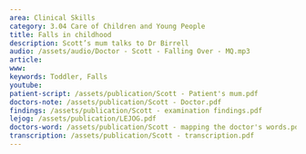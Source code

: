 ```yaml
---
area: Clinical Skills
category: 3.04 Care of Children and Young People
title: Falls in childhood
description: Scott’s mum talks to Dr Birrell
audio: /assets/audio/Doctor - Scott - Falling Over - MQ.mp3
article: 
www: 
keywords: Toddler, Falls
youtube:
patient-script: /assets/publication/Scott - Patient's mum.pdf
doctors-note: /assets/publication/Scott - Doctor.pdf
findings: /assets/publication/Scott - examination findings.pdf
lejog: /assets/publication/LEJOG.pdf
doctors-word: /assets/publication/Scott - mapping the doctor's words.pdf
transcription: /assets/publication/Scott - transcription.pdf
--- 
```

